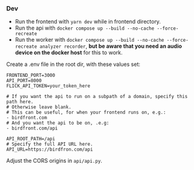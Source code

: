 ### Dev

- Run the frontend with `yarn dev` while in frontend directory.
- Run the api with `docker compose up --build --no-cache --force-recreate`
- Run the worker with `docker compose up --build --no-cache --force-recreate analyzer recorder`, __but be aware that you need an audio device on the docker host__ for this to work.

Create a .env file in the root dir, with these values set:
```
FRONTEND_PORT=3000
API_PORT=8000
FLICK_API_TOKEN=your_token_here

# If you want the api to run on a subpath of a domain, specify this path here.
# Otherwise leave blank.
# This can be useful, for when your frontend runs on, e.g.:
- birdfront.com
# And you want the api to be on, .e.g:
- birdfront.com/api

API_ROOT_PATH=/api
# Specify the full API URL here.
API_URL=https://birdfron.com/api
```

Adjust the CORS origins in `api/api.py`.
